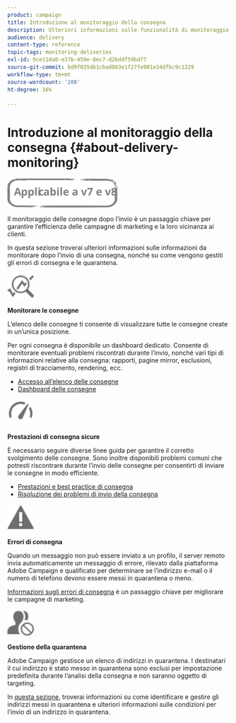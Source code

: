 ```yaml
---
product: campaign
title: Introduzione al monitoraggio della consegna
description: Ulteriori informazioni sulle funzionalità di monitoraggio della distribuzione di Campaign Classic.
audience: delivery
content-type: reference
topic-tags: monitoring-deliveries
exl-id: 9ce11da0-e37b-459e-8ec7-d2bddf59bdf7
source-git-commit: bd9f035db1cbad883e1f27fe901e34dfbc9c1229
workflow-type: tm+mt
source-wordcount: '288'
ht-degree: 16%

---
```


# Introduzione al monitoraggio della consegna {#about-delivery-monitoring}

![](../../assets/common.svg)

Il monitoraggio delle consegne dopo l’invio è un passaggio chiave per garantire l’efficienza delle campagne di marketing e la loro vicinanza ai clienti.

In questa sezione troverai ulteriori informazioni sulle informazioni da monitorare dopo l’invio di una consegna, nonché su come vengono gestiti gli errori di consegna e le quarantena.

<img src="assets/do-not-localize/icon_monitor.svg" width="60px">

**Monitorare le consegne**

L’elenco delle consegne ti consente di visualizzare tutte le consegne create in un’unica posizione.

Per ogni consegna è disponibile un dashboard dedicato. Consente di monitorare eventuali problemi riscontrati durante l’invio, nonché vari tipi di informazioni relative alla consegna: rapporti, pagine mirror, esclusioni, registri di tracciamento, rendering, ecc.

* [Accesso all’elenco delle consegne](list-of-deliveries.md)
* [Dashboard delle consegne](delivery-dashboard.md)

<img src="assets/do-not-localize/icon_guidelines.svg" width="60px">

**Prestazioni di consegna sicure**

È necessario seguire diverse linee guida per garantire il corretto svolgimento delle consegne. Sono inoltre disponibili problemi comuni che potresti riscontrare durante l’invio delle consegne per consentirti di inviare le consegne in modo efficiente.

* [Prestazioni e best practice di consegna](delivery-performances.md)
* [Risoluzione dei problemi di invio della consegna](delivery-troubleshooting.md)

<img src="assets/do-not-localize/icon_failure.svg" width="60px">

**Errori di consegna**

Quando un messaggio non può essere inviato a un profilo, il server remoto invia automaticamente un messaggio di errore, rilevato dalla piattaforma Adobe Campaign e qualificato per determinare se l’indirizzo e-mail o il numero di telefono devono essere messi in quarantena o meno.

[Informazioni sugli errori di consegna](understanding-delivery-failures.md) è un passaggio chiave per migliorare le campagne di marketing.

<img src="assets/do-not-localize/icon_quarantine.svg" width="60px">

**Gestione della quarantena**

 Adobe Campaign gestisce un elenco di indirizzi in quarantena. I destinatari il cui indirizzo è stato messo in quarantena sono esclusi per impostazione predefinita durante l’analisi della consegna e non saranno oggetto di targeting.

In [questa sezione](understanding-quarantine-management.md), troverai informazioni su come identificare e gestire gli indirizzi messi in quarantena e ulteriori informazioni sulle condizioni per l’invio di un indirizzo in quarantena.
